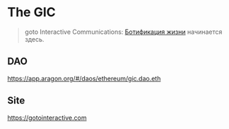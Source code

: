 # The GIC
> goto Interactive Communications: [Ботификация жизни](https://baskovsky.ru/2020/08/botificaion/) начинается здесь.

## DAO
<https://app.aragon.org/#/daos/ethereum/gic.dao.eth>

## Site
<https://gotointeractive.com>
